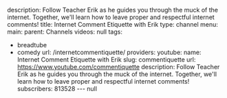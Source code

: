 description: Follow Teacher Erik as he guides you through the muck of the internet.
  Together, we'll learn how to leave proper and respectful internet comments!
title: Internet Comment Etiquette with Erik
type: channel
menu:
  main:
    parent: Channels
videos: null
tags:
- breadtube
- comedy
url: /internetcommentiquette/
providers:
  youtube:
    name: Internet Comment Etiquette with Erik
    slug: commentiquette
    url: https://www.youtube.com/commentiquette
    description: Follow Teacher Erik as he guides you through the muck of the internet.
      Together, we'll learn how to leave proper and respectful internet comments!
    subscribers: 813528
--- null
